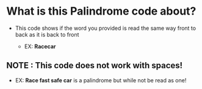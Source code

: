 # What is this Palindrome code about?

- This code shows if the word you provided is read the same way front to back as it is back to front

    - EX: <b>Racecar</b>

## NOTE : This code does not work with spaces!

- EX: <b>Race fast safe car</b> is a palindrome but while not be read as one!
